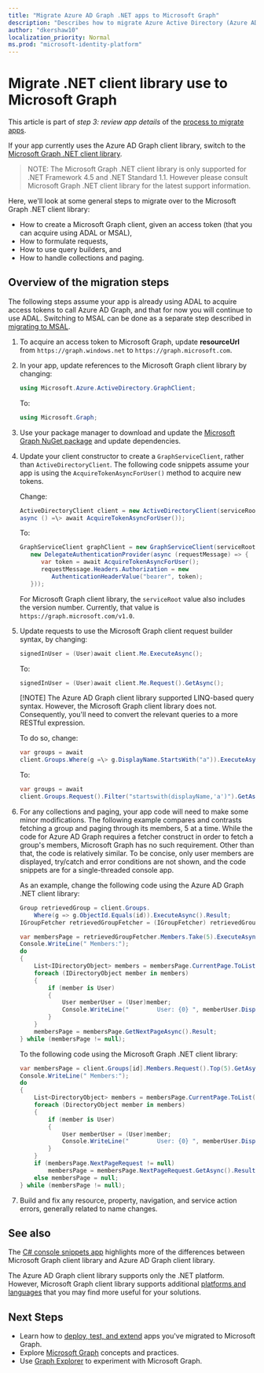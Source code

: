 ```yaml
---
title: "Migrate Azure AD Graph .NET apps to Microsoft Graph"
description: "Describes how to migrate Azure Active Directory (Azure AD) API apps to Microsoft Graph API."
author: "dkershaw10"
localization_priority: Normal
ms.prod: "microsoft-identity-platform"
---
```


# Migrate .NET client library use to Microsoft Graph

This article is part of *step 3: review app details* of the [process to migrate apps](migrate-azure-ad-graph-planning-checklist.md).

If your app currently uses the Azure AD Graph client library, switch to the [Microsoft Graph .NET client library](https://github.com/microsoftgraph/msgraph-sdk-dotnet).

>NOTE: The Microsoft Graph .NET client library is only supported for .NET Framework 4.5 and .NET Standard 1.1.  However please consult Microsoft Graph .NET client library for the latest support information.

Here, we'll look at some general steps to migrate over to the Microsoft Graph .NET client library:

- How to create a Microsoft Graph client, given an access token (that you can acquire using ADAL or MSAL),
- How to formulate requests,
- How to use query builders, and
- How to handle collections and paging.  

## Overview of the migration steps

The following steps assume your app is already using ADAL to acquire access tokens to call Azure AD Graph, and that for now you will continue to use ADAL. Switching to MSAL can be done as a separate step described in [migrating to MSAL](/graph/migrate-azure-ad-graph-authentication-library#migrate-to-msal).

1. To acquire an access token to Microsoft Graph, update **resourceUrl** from `https://graph.windows.net` to `https://graph.microsoft.com`.

2. In your app, update references to the Microsoft Graph client library by changing:

    ``` csharp
    using Microsoft.Azure.ActiveDirectory.GraphClient;
    ```

    To:

    ``` csharp
    using Microsoft.Graph;
    ```

3. Use your package manager to download and update the [Microsoft Graph NuGet package](https://www.nuget.org/packages/Microsoft.Graph/) and update dependencies.

4. Update your client constructor to create a `GraphServiceClient`, rather than `ActiveDirectoryClient`.  The following code snippets assume your app is using the `AcquireTokenAsyncForUser()` method to acquire new tokens.

    Change:

    ``` csharp
    ActiveDirectoryClient client = new ActiveDirectoryClient(serviceRoot,
    async () =\> await AcquireTokenAsyncForUser());
    ```

    To:

    ``` csharp
    GraphServiceClient graphClient = new GraphServiceClient(serviceRoot,
       new DelegateAuthenticationProvider(async (requestMessage) => {
          var token = await AcquireTokenAsyncForUser();
          requestMessage.Headers.Authorization = new
             AuthenticationHeaderValue("bearer", token);
       }));
    ```

    For Microsoft Graph client library, the `serviceRoot` value also includes the version number. Currently, that value is `https://graph.microsoft.com/v1.0`.

5. Update requests to use the Microsoft Graph client request builder syntax, by changing:

    ``` csharp
    signedInUser = (User)await client.Me.ExecuteAsync();
    ```

    To:

    ``` csharp
    signedInUser = (User)await client.Me.Request().GetAsync();
    ```

    [!NOTE]
    The Azure AD Graph client library supported LINQ-based query
    syntax. However, the Microsoft Graph client library does not.  Consequently, you'll need to convert the relevant queries to a more RESTful expression.  

    To do so, change:

    ``` csharp
    var groups = await
    client.Groups.Where(g =\> g.DisplayName.StartsWith("a")).ExecuteAsync();
    ```

    To:

    ``` csharp
    var groups = await
    client.Groups.Request().Filter("startswith(displayName,'a')").GetAsync();
    ```

6. For any collections and paging, your app code will need to make some minor modifications.  The following example compares and contrasts fetching a group and paging through its members, 5 at a time. While the code for Azure AD Graph requires a fetcher construct in order to fetch a group's members, Microsoft Graph has no such requirement. Other than that, the code is relatively similar.  To be concise, only user members are displayed, try/catch and error conditions are not shown, and the code snippets are for a single-threaded console app.

    As an example, change the following code using the Azure AD Graph .NET client library:

    ```csharp
    Group retrievedGroup = client.Groups.
        Where(g => g.ObjectId.Equals(id)).ExecuteAsync().Result;
    IGroupFetcher retrievedGroupFetcher = (IGroupFetcher) retrievedGroup;

    var membersPage = retrievedGroupFetcher.Members.Take(5).ExecuteAsync().Result;
    Console.WriteLine(" Members:");
    do
    {
        List<IDirectoryObject> members = membersPage.CurrentPage.ToList();
        foreach (IDirectoryObject member in members)
        {
            if (member is User)
            {
                User memberUser = (User)member;
                Console.WriteLine("        User: {0} ", memberUser.DisplayName);
            }
        }
        membersPage = membersPage.GetNextPageAsync().Result;
    } while (membersPage != null);

    ```

    To the following code using the Microsoft Graph .NET client library:

    ```csharp
    var membersPage = client.Groups[id].Members.Request().Top(5).GetAsync().Result;
    Console.WriteLine(" Members:");
    do
    {
        List<DirectoryObject> members = membersPage.CurrentPage.ToList();
        foreach (DirectoryObject member in members)
        {
            if (member is User)
            {
                User memberUser = (User)member;
                Console.WriteLine("        User: {0} ", memberUser.DisplayName);
            }
        }
        if (membersPage.NextPageRequest != null)
            membersPage = membersPage.NextPageRequest.GetAsync().Result;
        else membersPage = null;
    } while (membersPage != null);

    ```

7. Build and fix any resource, property, navigation, and service action errors, generally related to name changes.

## See also

The [C# console snippets app](https://github.com/microsoftgraph/console-csharp-snippets-sample) highlights more of the differences between Microsoft Graph client library and Azure AD Graph client library.

The Azure AD Graph client library supports only the .NET platform.  However, Microsoft Graph client library supports additional [platforms and languages](/graph) that you may find more useful for your solutions.

## Next Steps

- Learn how to [deploy, test, and extend](/graph/migrate-azure-ad-graph-deploy-test-extend) apps you've migrated to Microsoft Graph.
- Explore [Microsoft Graph](/graph/overview) concepts and practices.
- Use [Graph Explorer](https://aka.ms/ge) to experiment with Microsoft Graph.
